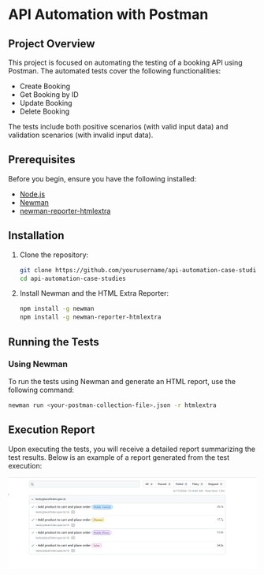 # API Automation with Postman

## Project Overview

This project is focused on automating the testing of a booking API using Postman. The automated tests cover the following functionalities:
- Create Booking
- Get Booking by ID
- Update Booking
- Delete Booking

The tests include both positive scenarios (with valid input data) and validation scenarios (with invalid input data).

## Prerequisites

Before you begin, ensure you have the following installed:
- [Node.js](https://nodejs.org/)
- [Newman](https://www.npmjs.com/package/newman)
- [newman-reporter-htmlextra](https://www.npmjs.com/package/newman-reporter-htmlextra)

## Installation

1. Clone the repository:

    ```bash
    git clone https://github.com/yourusername/api-automation-case-studies.git
    cd api-automation-case-studies
    ```

2. Install Newman and the HTML Extra Reporter:

    ```bash
    npm install -g newman
    npm install -g newman-reporter-htmlextra
    ```

## Running the Tests

### Using Newman

To run the tests using Newman and generate an HTML report, use the following command:

```bash
newman run <your-postman-collection-file>.json -r htmlextra
```

## Execution Report

Upon executing the tests, you will receive a detailed report summarizing the test results. Below is an example of a report generated from the test execution:

![Execution Report](https://github.com/TechCipher13/web-automation-case-studies/blob/main/HTMLReport.png)
